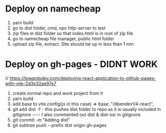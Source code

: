 # Deploy on namecheap
1. yarn build
2. go to dist folder, cmd, npx http-server to test
3. zip files in dist folder so that index.html is in root of zip file
4. go to namecheap file manager, public html folder
5. upload zip file, extract. Site should be up in less than 1 min




# Deploy on gh-pages  - DIDNT WORK
// https://towardsdev.com/deploying-react-application-to-github-pages-with-vite-2d3e32ae97e7
1. create normal repo and work project from it
2. yarn build
3. add base to vite.config(js in this case)  =>   base: "/dbendevV4-react",
4. git add dist -f        - this pushes dist folder to repo as it is usually included in gitignore
    ---- I also commented out dist & dist-ssr in gitignore
5. git commit -m "Adding dist"
6. git subtree push --prefix dist origin gh-pages
